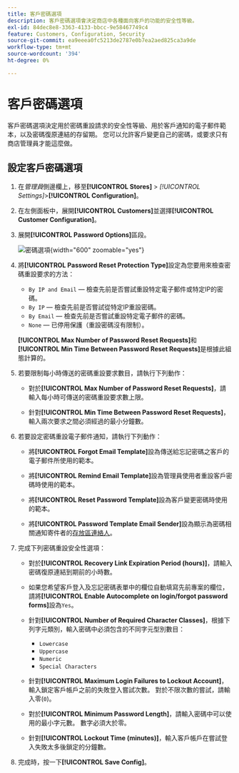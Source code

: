 ```yaml
---
title: 客戶密碼選項
description: 客戶密碼選項會決定商店中各種面向客戶的功能的安全性等級。
exl-id: 84dec8e8-3363-4133-bbcc-9e58467749c4
feature: Customers, Configuration, Security
source-git-commit: ea9eeea0fc5213de2787e0b7ea2aed825ca3a9de
workflow-type: tm+mt
source-wordcount: '394'
ht-degree: 0%

---
```


# 客戶密碼選項

客戶密碼選項決定用於密碼重設請求的安全性等級、用於客戶通知的電子郵件範本，以及密碼復原連結的存留期。 您可以允許客戶變更自己的密碼，或要求只有商店管理員才能這麼做。

## 設定客戶密碼選項

1. 在&#x200B;_管理員_&#x200B;側邊欄上，移至&#x200B;**[!UICONTROL Stores]** > _[!UICONTROL Settings]_>**[!UICONTROL Configuration]**。

1. 在左側面板中，展開&#x200B;**[!UICONTROL Customers]**&#x200B;並選擇&#x200B;**[!UICONTROL Customer Configuration]**。

1. 展開&#x200B;**[!UICONTROL Password Options]**&#x200B;區段。

   ![密碼選項](../configuration-reference/customers/assets/customer-configuration-password-options.png){width="600" zoomable="yes"}

1. 將&#x200B;**[!UICONTROL Password Reset Protection Type]**&#x200B;設定為您要用來檢查密碼重設要求的方法：

   - `By IP and Email` — 檢查先前是否嘗試重設特定電子郵件或特定IP的密碼。
   - `By IP` — 檢查先前是否嘗試從特定IP重設密碼。
   - `By Email` — 檢查先前是否嘗試重設特定電子郵件的密碼。
   - `None` — 已停用保護（重設密碼沒有限制）。

   **[!UICONTROL Max Number of Password Reset Requests]**&#x200B;和&#x200B;**[!UICONTROL Min Time Between Password Reset Requests]**&#x200B;是根據此組態計算的。

1. 若要限制每小時傳送的密碼重設要求數目，請執行下列動作：

   - 對於&#x200B;**[!UICONTROL Max Number of Password Reset Requests]**，請輸入每小時可傳送的密碼重設要求數上限。

   - 針對&#x200B;**[!UICONTROL Min Time Between Password Reset Requests]**，輸入兩次要求之間必須經過的最小分鐘數。

1. 若要設定密碼重設電子郵件通知，請執行下列動作：

   - 將&#x200B;**[!UICONTROL Forgot Email Template]**&#x200B;設為傳送給忘記密碼之客戶的電子郵件所使用的範本。

   - 將&#x200B;**[!UICONTROL Remind Email Template]**&#x200B;設為管理員使用者重設客戶密碼時使用的範本。

   - 將&#x200B;**[!UICONTROL Reset Password Template]**&#x200B;設為客戶變更密碼時使用的範本。

   - 將&#x200B;**[!UICONTROL Password Template Email Sender]**&#x200B;設為顯示為密碼相關通知寄件者的[存放區連絡人](../getting-started/store-details.md)。

1. 完成下列密碼重設安全性選項：

   - 對於&#x200B;**[!UICONTROL Recovery Link Expiration Period (hours)]**，請輸入密碼復原連結到期前的小時數。

   - 如果您希望客戶登入及忘記密碼表單中的欄位自動填寫先前專案的欄位，請將&#x200B;**[!UICONTROL Enable Autocomplete on login/forgot password forms]**&#x200B;設為`Yes`。

   - 針對&#x200B;**[!UICONTROL Number of Required Character Classes]**，根據下列字元類別，輸入密碼中必須包含的不同字元型別數目：

      - `Lowercase`
      - `Uppercase`
      - `Numeric`
      - `Special Characters`

   - 針對&#x200B;**[!UICONTROL Maximum Login Failures to Lockout Account]**，輸入鎖定客戶帳戶之前的失敗登入嘗試次數。 對於不限次數的嘗試，請輸入零(`0`)。

   - 對於&#x200B;**[!UICONTROL Minimum Password Length]**，請輸入密碼中可以使用的最小字元數。 數字必須大於零。

   - 針對&#x200B;**[!UICONTROL Lockout Time (minutes)]**，輸入客戶帳戶在嘗試登入失敗太多後鎖定的分鐘數。

1. 完成時，按一下&#x200B;**[!UICONTROL Save Config]**。
